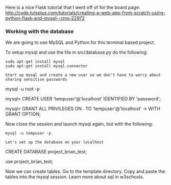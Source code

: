 Here is a nice Flask tutorial that I went off of for the board page:
http://code.tutsplus.com/tutorials/creating-a-web-app-from-scratch-using-python-flask-and-mysql--cms-22972

### Working with the database
We are going to use MySQL and Python for this terminal based project.

To setup mysql and use the file in src/database.py do the following:
```
sudo apt-get install mysql
sudo apt-get install mysql.connector

Start up mysql and create a new user so we don't have to worry about sharing sensitive passwords
```
mysql -u root -p

mysql> CREATE USER 'tempuser'@'localhost' IDENTIFIED BY 'password';

mysql> GRANT ALL PRIVILEGES ON *.* TO 'tempuser'@'localhost'
    ->      WITH GRANT OPTION;

Now close the session and launch mysql again, but with the following:
```
mysql -u tempuser -p

Let's set up the database on your localhost
```
CREATE DATABASE project_brian_test;

use project_brian_test;

Now we can create tables. Go to the template directory. Copy and paste the tables into the mysql session.
Learn more about sql in w3schools.
